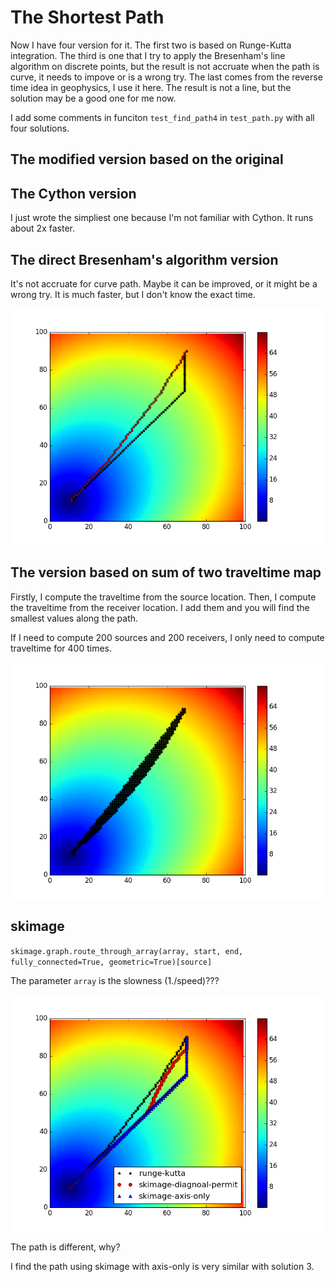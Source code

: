 # The Shortest Path

Now I have four version for it. The first two is based on Runge-Kutta integration.
The third is one that I try to apply the Bresenham's line algorithm on discrete points,
but the result is not accruate when the path is curve, it needs to impove or is
a wrong try. The last comes from the reverse time idea in geophysics, I use it here.
The result is not a line, but the solution may be a good one for me now.

I add some comments in funciton `test_find_path4` in `test_path.py` with all four solutions.


## The modified version based on the original


## The Cython version 

I just wrote the simpliest one because I'm not familiar with Cython.
It runs about 2x faster.

## The direct Bresenham's algorithm version

It's not accruate for curve path. Maybe it can be improved, or it might be a wrong try.
It is much faster, but I don't know the exact time.

![solution 3](./doc/3_1.png)

## The version based on sum of two traveltime map

Firstly, I compute the traveltime from the source location. Then, I compute the
traveltime from the receiver location. I add them and you will find the smallest
values along the path.

If I need to compute 200 sources and 200 receivers, I only need to compute traveltime for 400 times.

![solution 4](./doc/4.png)

## skimage

`skimage.graph.route_through_array(array, start, end, fully_connected=True, geometric=True)[source]`

The parameter `array` is the slowness (1./speed)???

![skimage](./doc/scikit_image.png)

The path is different, why?

I find the path using skimage with axis-only is very similar with solution 3.

